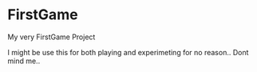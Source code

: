 # FirstGame
My very FirstGame Project

I might be use this for both playing and experimeting for no reason..
Dont mind me..
